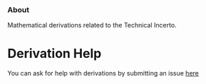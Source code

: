 ### About
Mathematical derivations related to the Technical Incerto.

# Derivation Help
You can ask for help with derivations by submitting an issue [here](https://github.com/Technical-Incerto-Reading-Club/derivations/issues)
